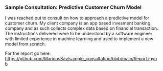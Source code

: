 ### Sample Consultation: Predictive Customer Churn Model
I was reached out to consult on how to approach a predictive model for customer churn. My client company is an app based invesment banking company and as such collects complex data based on financial transaction. The instructions delivered were to be understood by a software engineer with limited experience in machine learning and used to implement a new model from scratch. 

For the report go here: https://github.com/MarinosSav/sample_consultation/blob/main/Report.ipynb
